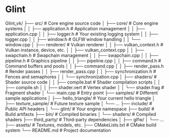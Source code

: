 # Glint

Glint_vk/
├── src/ # Core engine source code
│ ├── core/ # Core engine systems
│ │ ├── application.h # Application management
│ │ ├── application.cpp
│ │ ├── logger.h # Your existing logging system
│ │ ├── logger.cpp
│ │ ├── window.h # GLFW window handling
│ │ └── window.cpp
│ ├── renderer/ # Vulkan renderer
│ │ ├── vulkan_context.h # Vulkan instance, device, etc.
│ │ ├── vulkan_context.cpp
│ │ ├── swapchain.h # Swapchain management
│ │ ├── swapchain.cpp
│ │ ├── pipeline.h # Graphics pipeline
│ │ ├── pipeline.cpp
│ │ ├── command.h # Command buffers and pools
│ │ ├── command.cpp
│ │ ├── render_pass.h # Render passes
│ │ ├── render_pass.cpp
│ │ ├── synchronization.h # Fences and semaphores
│ │ └── synchronization.cpp
│ ├── shaders/ # Shader source code
│ │ ├── compile.bat # Shader compilation scripts
│ │ ├── compile.sh
│ │ ├── shader.vert # Vertex shader
│ │ └── shader.frag # Fragment shader
│ └── main.cpp # Entry point
├── samples/ # Different sample applications
│ ├── hello_triangle/ # Your current hello triangle
│ ├── texture_sample/ # Future texture sample
│ └── ...
├── include/ # Public API headers
│ └── glint/ # Your engine namespace
├── build/ # Build artifacts
├── bin/ # Compiled binaries
│ └── shaders/ # Compiled shaders
├── third_party/ # Third-party dependencies
│ ├── glfw/
│ └── ...
├── assets/ # Textures, models, etc.
├── CMakeLists.txt # CMake build system
└── README.md # Project documentation
